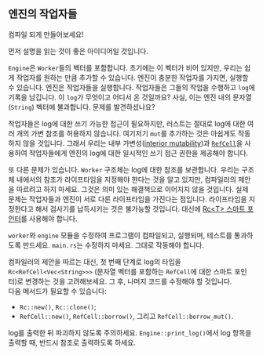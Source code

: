 ## 엔진의 작업자들

컴파일 되게 만들어보세요!

먼저 설명을 읽는 것이 좋은 아이디어일 것입니다.

`Engine`은 `Worker`들의 벡터를 포함합니다. 초기에는 이 벡터가 비어 있지만, 우리는 쉽게 작업자를 원하는 만큼 추가할 수 있습니다. 엔진이 충분한 작업자를 가지면, 실행할 수 있습니다. 엔진은 작업자들을 실행합니다. 작업자들은 그들의 작업을 수행하고 `log`에 기록을 남깁니다. 이 `log`가 무엇이고 어디서 온 것일까요? 사실, 이는 엔진 내의 문자열(`String`) 벡터에 불과합니다. 문제를 발견하셨나요?

작업자들은 log에 대한 쓰기 가능한 접근이 필요하지만, 러스트는 절대로 log에 대한 여러 개의 가변 참조를 허용하지 않습니다. 여기저기 `mut`를 추가하는 것은 아쉽게도 작동하지 않을 것입니다. 그래서 우리는 내부 가변성([interior mutability](https://doc.rust-lang.org/book/ch15-05-interior-mutability.html#interior-mutability-a-mutable-borrow-to-an-immutable-value))과 [`RefCell`](https://doc.rust-lang.org/std/cell/struct.RefCell.html)을 사용하여 작업자들에게 엔진의 log에 대한 일시적인 쓰기 접근 권한을 제공해야 합니다.

또 다른 문제가 있습니다. `Worker` 구조체는 log에 대한 참조를 보관합니다. 우리는 구조체 내에서의 참조가 라이프타임을 지정해야 한다는 것을 알고 있지만, 컴파일러의 제안을 따르려고 하지 마세요. 그것은 의미 있는 해결책으로 이어지지 않을 것입니다. 실제 문제는 작업자들과 엔진이 서로 다른 라이프타임을 가진다는 점입니다. 라이프타임을 지정한다고 해서 검사기를 납득시키는 것은 불가능할 것입니다. 대신에 [Rc&lt;T> 스마트 포인터](https://doc.rust-lang.org/book/ch15-04-rc.html)를 사용해야 합니다.

`worker`와 `engine` 모듈을 수정하여 프로그램이 컴파일되고, 실행되며, 테스트를 통과하도록 만드세요. `main.rs`는 수정하지 마세요. 그대로 작동해야 합니다.

<div class="hint">
컴파일러의 제안을 따르는 대신, 첫 번째 단계로 log의 타입을 <code>Rc&lt;RefCell&lt;Vec&lt;String>>></code> (문자열 벡터를 포함하는 <code>RefCell</code>에 대한 스마트 포인터)로 변경하는 것을 고려해보세요. 그 후, 나머지 코드를 수정해야 할 것입니다.
</div>

<div class="hint">
다음 메서드가 필요할 수 있습니다:

- `Rc::new()`, `Rc::clone()`;
- `RefCell::new()`, `RefCell::borrow()`, 그리고 `RefCell::borrow_mut()`.
</div>

<div class="hint">
log를 출력한 뒤 파괴하지 않도록 주의하세요. <code>Engine::print_log()</code>에서 log 항목을 출력할 때, 반드시 참조로 출력하도록 하세요.
</div>